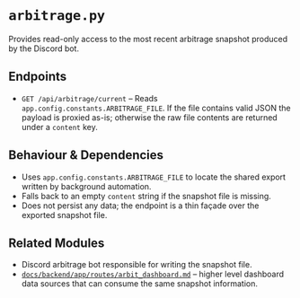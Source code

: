 # `arbitrage.py`

Provides read-only access to the most recent arbitrage snapshot produced by the Discord bot.

## Endpoints

- `GET /api/arbitrage/current` – Reads `app.config.constants.ARBITRAGE_FILE`. If the file contains valid JSON the payload is
  proxied as-is; otherwise the raw file contents are returned under a `content` key.

## Behaviour & Dependencies

- Uses `app.config.constants.ARBITRAGE_FILE` to locate the shared export written by background automation.
- Falls back to an empty `content` string if the snapshot file is missing.
- Does not persist any data; the endpoint is a thin façade over the exported snapshot file.

## Related Modules

- Discord arbitrage bot responsible for writing the snapshot file.
- [`docs/backend/app/routes/arbit_dashboard.md`](arbit_dashboard.md) – higher level dashboard data sources that can consume the
  same snapshot information.
